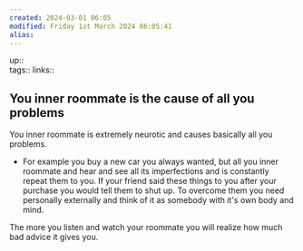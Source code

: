 ```yaml
---
created: 2024-03-01 06:05 
modified: Friday 1st March 2024 06:05:41
alias: 
---
```

up::  
tags:: 
links::
## You inner roommate is the cause of all you problems


You inner roommate is extremely neurotic and causes basically all you problems. 
- For example you buy a new car you always wanted, but all you inner roommate and hear and see all its imperfections and is constantly repeat them to you. If your friend said these things to you after your purchase you would tell them to shut up.
To overcome them you need personally externally and think of it as somebody with it's own body and mind. 

The more you listen and watch your roommate you will realize how much bad advice it gives you. 